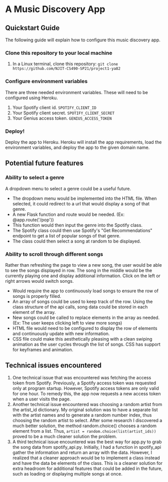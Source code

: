 # A Music Discovery App

## Quickstart Guide
The following guide will explain how to configure this music discovery app.

### Clone this repository to your local machine
1. In a Linux terminal, clone this repository: `git clone https://github.com/NJIT-CS490-SP21/project1-ya82`

### Configure environment variables
There are three needed environment variables. These will need to be configured using Heroku.
1. Your Spotify client id. `SPOTIFY_CLIENT_ID`
2. Your Spotify client secret. `SPOTIFY_CLIENT_SECRET`
3. Your Genius access token. `GENIUS_ACCESS_TOKEN`

### Deploy!
Deploy the app to Heroku. Heroku will install the app requirements, load the environment variables, and deploy the app to the given domain name.


## Potential future features

### Ability to select a genre

A dropdown menu to select a genre could be a useful future.
* The dropdown menu would be implemented into the HTML file. When selected, it could redirect to a url that would display a song of that genre.
* A new Flask function and route would be needed. (Ex: @app.route('/pop'))
* This function would then input the genre into the Spotify class.
* The Spotify class could then use Spotify's "Get Recommendations" endpoint to get a list of popular songs of that genre.
* The class could then select a song at random to be displayed.

### Ability to scroll through different songs

Rather than refreshing the page to view a new song, the user would be able to see the songs displayed in row. The song in the middle would be the currently playing one and display additional information. Click on the left or right arrows would switch songs.
* Would require the app to continuously load songs to ensure the row of songs is properly filled.
* An array of songs could be used to keep track of the row. Using the class structure of the api calls, song data could be stored in each element of the array.
* New songs could be called to replace elements in the array as needed. (Ex: The user keeps clicking left to view more songs)
* HTML file would need to be configured to display the row of elements and continuously update with new information.
* CSS file could make this aesthetically pleasing with a clean swiping animation as the user cycles through the list of songs. CSS has support for keyframes and animation.

## Technical issues encountered

1. One technical issue that was encountered was fetching the access token from Spotify. Previously, a Spotify access token was requested only at program startup. However, Spotify access tokens are only valid for one hour. To remedy this, the app now requests a new access token when a user visits the page.
2. Another technical issue encountered was choosing a random artist from the artist_id dictionary. My original solution was to have a separate list with the artist names and to generate a random number index, thus choosing the random artist to select. After some research I discovered a much better solution, the method random.choice() chooses a random element from a list. Thus, `artist = random.choice(list(artist_ids))` proved to be a much cleaner solution the problem.
3. A third technical issue encountered was the best way for app.py to grab the song data from spotify_api.py. Initially, I had a function in spotify_api gather the information and return an array with the data. However, I realized that a cleaner approach would be to implement a class instead and have the data be elements of the class. This is a cleaner solution for extra headroom for additional features that could be added in the future, such as loading or displaying multiple songs at once.

